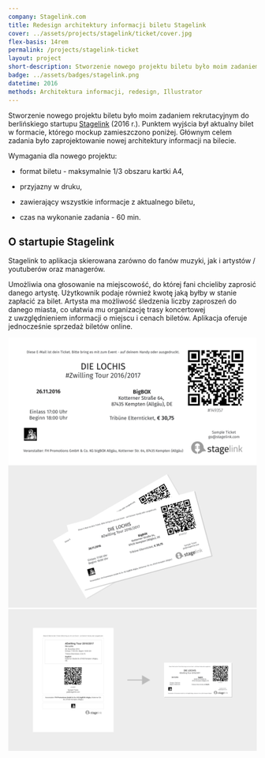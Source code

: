 ```yaml
---
company: Stagelink.com
title: Redesign architektury informacji biletu Stagelink
cover: ../assets/projects/stagelink/ticket/cover.jpg
flex-basis: 14rem
permalink: /projects/stagelink-ticket
layout: project
short-description: Stworzenie nowego projektu biletu było moim zadaniem rekrutacyjnym do berlińskiego startupu Stagelink
badge: ../assets/badges/stagelink.png
datetime: 2016
methods: Architektura informacji, redesign, Illustrator
---
```


<p>Stworzenie nowego projektu biletu było moim zadaniem rekrutacyjnym do berlińskiego startupu <a href="https://stagelink.com">Stagelink</a> (2016 r.). Punktem wyjścia był aktualny bilet w&nbsp;formacie, którego mockup zamieszczono poniżej. Głównym celem zadania było zaprojektowanie nowej architektury informacji na bilecie.</p>

<p>Wymagania dla nowego projektu:</p>
<ul class="requirements">
	<li><p class="requirement">format biletu - maksymalnie 1/3 obszaru kartki A4,</p></li>
	<li><p class="requirement">przyjazny w&nbsp;druku,</p></li>
	<li><p class="requirement">zawierający wszystkie informacje z&nbsp;aktualnego biletu,</p></li>
	<li><p class="requirement">czas na wykonanie zadania - 60 min.</p></li>
</ul>

<h2>O startupie Stagelink</h2>
<p>Stagelink to aplikacja skierowana zarówno do fanów muzyki, jak i&nbsp;artystów / youtuberów oraz managerów.</p><p>
Umożliwia ona głosowanie na miejscowość, do której fani chcieliby zaprosić danego artystę. Użytkownik podaje również kwotę jaką byłby w&nbsp;stanie zapłacić za bilet. Artysta ma możliwość śledzenia liczby zaproszeń do danego miasta, co ułatwia mu organizację trasy koncertowej z&nbsp;uwzględnieniem informacji o&nbsp;miejscu i&nbsp;cenach biletów. Aplikacja oferuje jednocześnie sprzedaż biletów online.</p>
<img class="project-image" src="../assets/projects/stagelink/ticket/ticket.png">

<img class="project-image" src="../assets/projects/stagelink/ticket/1.png">

<img class="project-image" src="../assets/projects/stagelink/ticket/2.png">
